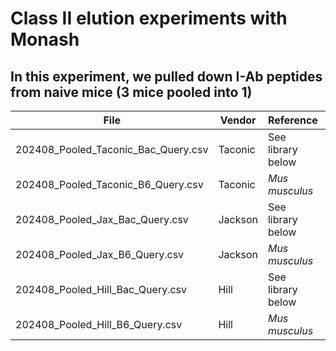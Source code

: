 # Class II elution experiments with Monash

## In this experiment, we pulled down I-Ab peptides from naive mice (3 mice pooled into 1)
| File                                | Vendor | Reference | Notes |
|-------------------------------------|----------|----------|----------|
| 202408_Pooled_Taconic_Bac_Query.csv | Taconic         |  See library below     |          |
| 202408_Pooled_Taconic_B6_Query.csv  | Taconic         |  _Mus musculus_           |          |
| 202408_Pooled_Jax_Bac_Query.csv     | Jackson         |  See library below         |          |
| 202408_Pooled_Jax_B6_Query.csv      | Jackson         | _Mus musculus_            |          |
| 202408_Pooled_Hill_Bac_Query.csv    | Hill         |  See library below         |          |
| 202408_Pooled_Hill_B6_Query.csv     | Hill         |  _Mus musculus_           |          |

